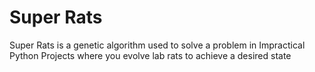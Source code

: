 ﻿# Super Rats
Super Rats is a genetic algorithm used to solve a problem in Impractical Python Projects where you evolve lab rats to achieve a desired state
